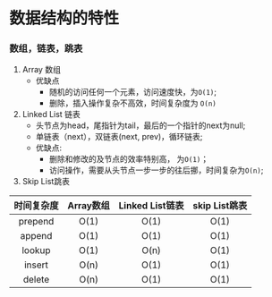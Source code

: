 # 数据结构的特性
### 数组，链表，跳表
1. Array 数组
    - 优缺点
        - 随机的访问任何一个元素，访问速度快，为`O(1)`;
        - 删除，插入操作复杂不高效，时间复杂度为 `O(n)`
2. Linked List 链表
    - 头节点为head，尾指针为tail，最后的一个指针的next为null;
	- 单链表（next），双链表(next, prev)，循环链表;
	- 优缺点: 
		- 删除和修改的及节点的效率特别高， 为`O(1)`；
		- 访问操作，需要从头节点一步一步的往后挪，时间复杂为`O(n)`;
3. Skip List跳表

| 时间复杂度 | Array数组| Linked List链表| skip List跳表|
|:-----:| :-----:| :-----:| :-----: |
| prepend | O(1) | O(1)	| O(1) |
| append | O(1)	| O(1) | O(1) |
| lookup | O(1)	| O(n) | O(1) |
| insert | O(n)	| O(1) | O(1) |
| delete | O(n)	| O(1) | O(1) |
